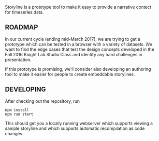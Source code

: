 Storyline is a prototype tool to make it easy to provide a narrative contect for timeseries data.

ROADMAP
-------
In our current cycle (ending mid-March 2017), we are trying to get a prototype which can be tested in a browser with a variety of datasets. We want to find the edge cases that test the design concepts developed in the Fall 2016 Knight Lab Studio Class and identify any hard challenges in presentation.

If this prototype is promising, we'll consider also developing an authoring tool to make it easier for people to create embeddable storylines.

DEVELOPING
----------
After checking out the repository, run

    npm install
    npm run start

This should get you a locally running webserver which supports viewing a sample storyline and which supports automatic recompilation as code changes.
    
